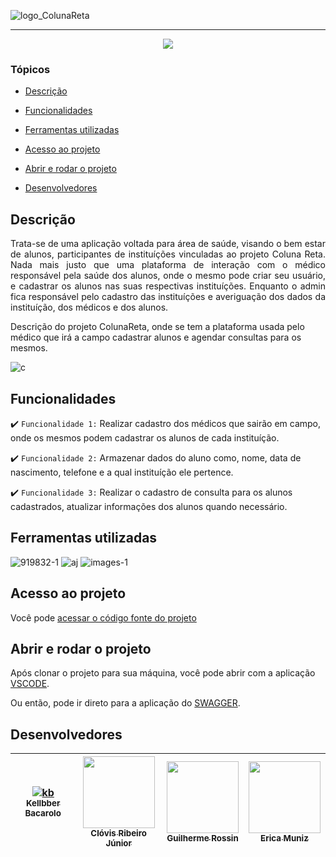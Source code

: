 ![logo_ColunaReta](https://user-images.githubusercontent.com/97872437/186258094-7be2b1ab-3e39-439d-bcd3-1144124ec1d9.png)

<hr>

<p align="center">
   <img src="http://img.shields.io/static/v1?label=STATUS&message=EM%20DESENVOLVIMENTO&color=RED&style=for-the-badge"/>
</p>

### Tópicos

- [Descrição](#descrição)

- [Funcionalidades](#funcionalidades)

- [Ferramentas utilizadas](#ferramentas-utilizadas)

- [Acesso ao projeto](#acesso-ao-projeto)

- [Abrir e rodar o projeto](#abrir-e-rodar-o-projeto)

- [Desenvolvedores](#desenvolvedores)

## Descrição

<p align="justify">
 Trata-se de uma aplicação voltada para área de saúde, visando o bem estar de alunos, participantes de instituíções vinculadas ao projeto Coluna Reta. Nada mais justo que uma plataforma de interação com o médico responsável pela saúde dos alunos, onde o mesmo pode criar seu usuário, e cadastrar os alunos nas suas respectivas instituíções. Enquanto o admin fica responsável pelo cadastro das instituíções e averiguação dos dados da instituíção, dos médicos e dos alunos.

Descrição do projeto ColunaReta, onde se tem a plataforma usada pelo médico que irá a campo cadastrar alunos e agendar consultas para os mesmos.

  ![c](https://user-images.githubusercontent.com/97872437/186258281-b1baf9ea-beed-4d09-a809-649178abcd3d.png)

</p>

## Funcionalidades

:heavy_check_mark: `Funcionalidade 1:` Realizar cadastro dos médicos que sairão em campo, onde os mesmos podem cadastrar os alunos de cada instituíção.

:heavy_check_mark: `Funcionalidade 2:` Armazenar dados do aluno como, nome, data de nascimento, telefone e a qual instituíção ele pertence.

:heavy_check_mark: `Funcionalidade 3:` Realizar o cadastro de consulta para os alunos cadastrados, atualizar informações dos alunos quando necessário.

## Ferramentas utilizadas

![919832-1](https://user-images.githubusercontent.com/97872437/186260423-f0f99754-ef46-493a-b686-42b6b3819249.png)
![aj](https://user-images.githubusercontent.com/97872437/186260661-d90d2189-08fc-457c-a6df-554c40adb712.png) ![images-1](https://user-images.githubusercontent.com/97872437/186261211-e0082332-70b8-4847-9d10-41a40ac7c9a2.png)

###

## Acesso ao projeto

Você pode [acessar o código fonte do projeto](https://github.com/Kellbber/BTC--equipe-01--backend)

## Abrir e rodar o projeto

Após clonar o projeto para sua máquina, você pode abrir com a aplicação [VSCODE](https://code.visualstudio.com/).

Ou então, pode ir direto para a aplicação do [SWAGGER]().

## Desenvolvedores

| [![kb](https://user-images.githubusercontent.com/97872437/186535034-b0476853-7ceb-4f7f-afe3-ced7b361c8ca.jpg)<sub>Kellbber Bacarolo</sub>](https://github.com/Kellbber) |  [<img src="https://avatars.githubusercontent.com/u/38091359?v=4" width=115><br><sub>Clóvis Ribeiro Júnior</sub>](https://github.com/crovim) |  [<img src="https://avatars.githubusercontent.com/u/37315196?v=4" width=115><br><sub>Guilherme Rossin</sub>](https://github.com/GuilhermeRossin) | [<img src="https://avatars.githubusercontent.com/u/21059035?v=4" width=115><br><sub>Erica Muniz</sub>](https://github.com/Erica08muniz) |
| :---: | :---: | :---: | :---: 

